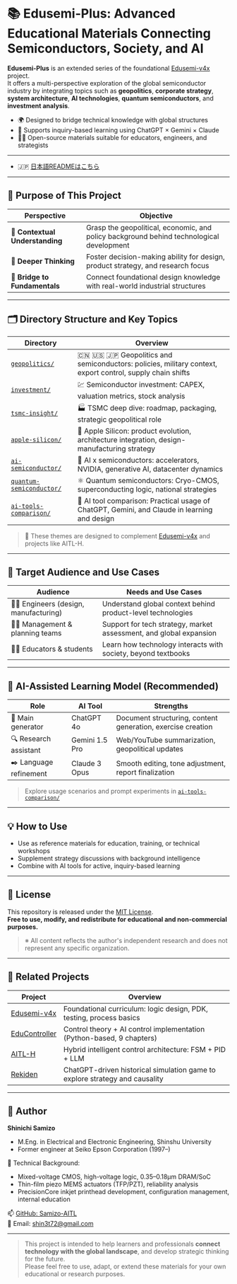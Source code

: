 # 📚 Edusemi-Plus: Advanced Educational Materials Connecting Semiconductors, Society, and AI

**Edusemi-Plus** is an extended series of the foundational [Edusemi-v4x](https://github.com/Samizo-AITL/Edusemi-v4x) project.  
It offers a multi-perspective exploration of the global semiconductor industry by integrating topics such as **geopolitics**, **corporate strategy**, **system architecture**, **AI technologies**, **quantum semiconductors**, and **investment analysis**.

- 🌍 Designed to bridge technical knowledge with global structures  
- 🤖 Supports inquiry-based learning using ChatGPT × Gemini × Claude  
- 🧑‍🏫 Open-source materials suitable for educators, engineers, and strategists

---

- 🇯🇵 [日本語READMEはこちら](./README.md)

---

## 🎯 Purpose of This Project

| Perspective | Objective |
|-------------|-----------|
| 🧭 **Contextual Understanding** | Grasp the geopolitical, economic, and policy background behind technological development |
| 🧠 **Deeper Thinking** | Foster decision-making ability for design, product strategy, and research focus |
| 🔄 **Bridge to Fundamentals** | Connect foundational design knowledge with real-world industrial structures |

---

## 🗂 Directory Structure and Key Topics

| Directory | Overview |
|-----------|----------|
| [`geopolitics/`](./geopolitics/) | 🇨🇳 🇺🇸 🇯🇵 Geopolitics and semiconductors: policies, military context, export control, supply chain shifts |
| [`investment/`](./investment/) | 💹 Semiconductor investment: CAPEX, valuation metrics, stock analysis |
| [`tsmc-insight/`](./tsmc-insight/) | 🏭 TSMC deep dive: roadmap, packaging, strategic geopolitical role |
| [`apple-silicon/`](./apple-silicon/) | 🍎 Apple Silicon: product evolution, architecture integration, design-manufacturing strategy |
| [`ai-semiconductor/`](./ai-semiconductor/) | 🧠 AI x semiconductors: accelerators, NVIDIA, generative AI, datacenter dynamics |
| [`quantum-semiconductor/`](./quantum-semiconductor/) | ⚛️ Quantum semiconductors: Cryo-CMOS, superconducting logic, national strategies |
| [`ai-tools-comparison/`](./ai-tools-comparison/) | 🤖 AI tool comparison: Practical usage of ChatGPT, Gemini, and Claude in learning and design |

> 🔗 These themes are designed to complement [Edusemi-v4x](https://github.com/Samizo-AITL/Edusemi-v4x) and projects like AITL-H.

---

## 👥 Target Audience and Use Cases

| Audience | Needs and Use Cases |
|----------|---------------------|
| 🧑‍🔬 Engineers (design, manufacturing) | Understand global context behind product-level technologies |
| 🧑‍💼 Management & planning teams | Support for tech strategy, market assessment, and global expansion |
| 🧑‍🏫 Educators & students | Learn how technology interacts with society, beyond textbooks |

---

## 🧠 AI-Assisted Learning Model (Recommended)

| Role | AI Tool | Strengths |
|------|---------|-----------|
| 🧩 Main generator | ChatGPT 4o | Document structuring, content generation, exercise creation |
| 🔍 Research assistant | Gemini 1.5 Pro | Web/YouTube summarization, geopolitical updates |
| ✒️ Language refinement | Claude 3 Opus | Smooth editing, tone adjustment, report finalization |

> Explore usage scenarios and prompt experiments in [`ai-tools-comparison/`](./ai-tools-comparison/)

---

## 💡 How to Use

- Use as reference materials for education, training, or technical workshops  
- Supplement strategy discussions with background intelligence  
- Combine with AI tools for active, inquiry-based learning

---

## 📄 License

This repository is released under the [MIT License](https://opensource.org/licenses/MIT).  
**Free to use, modify, and redistribute for educational and non-commercial purposes.**

> ※ All content reflects the author's independent research and does not represent any specific organization.

---

## 🔗 Related Projects

| Project | Overview |
|---------|----------|
| [Edusemi-v4x](https://github.com/Samizo-AITL/Edusemi-v4x) | Foundational curriculum: logic design, PDK, testing, process basics |
| [EduController](https://github.com/Samizo-AITL/EduController) | Control theory + AI control implementation (Python-based, 9 chapters) |
| [AITL-H](https://github.com/Samizo-AITL/AITL-H) | Hybrid intelligent control architecture: FSM + PID + LLM |
| [Rekiden](https://github.com/Samizo-AITL/Rekiden) | ChatGPT-driven historical simulation game to explore strategy and causality |

---

## 👤 Author

**Shinichi Samizo**  
- M.Eng. in Electrical and Electronic Engineering, Shinshu University  
- Former engineer at Seiko Epson Corporation (1997–)

📌 Technical Background:
- Mixed-voltage CMOS, high-voltage logic, 0.35–0.18μm DRAM/SoC  
- Thin-film piezo MEMS actuators (TFP/PZT), reliability analysis  
- PrecisionCore inkjet printhead development, configuration management, internal education

📫 [GitHub: Samizo-AITL](https://github.com/Samizo-AITL)  
📩 Email: [shin3t72@gmail.com](mailto:shin3t72@gmail.com)

---

> This project is intended to help learners and professionals **connect technology with the global landscape**, and develop strategic thinking for the future.  
> Please feel free to use, adapt, or extend these materials for your own educational or research purposes.
